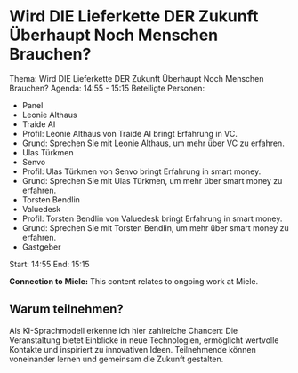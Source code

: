 # Wird DIE Lieferkette DER Zukunft Überhaupt Noch Menschen Brauchen?
Thema: Wird DIE Lieferkette DER Zukunft Überhaupt Noch Menschen Brauchen?
Agenda: 14:55 - 15:15
Beteiligte Personen:
- Panel
- Leonie Althaus
- Traide AI
- Profil: Leonie Althaus von Traide AI bringt Erfahrung in VC.
- Grund: Sprechen Sie mit Leonie Althaus, um mehr über VC zu erfahren.
- Ulas Türkmen
- Senvo
- Profil: Ulas Türkmen von Senvo bringt Erfahrung in smart money.
- Grund: Sprechen Sie mit Ulas Türkmen, um mehr über smart money zu erfahren.
- Torsten Bendlin
- Valuedesk
- Profil: Torsten Bendlin von Valuedesk bringt Erfahrung in smart money.
- Grund: Sprechen Sie mit Torsten Bendlin, um mehr über smart money zu erfahren.
- Gastgeber

Start: 14:55
End: 15:15

**Connection to Miele:** This content relates to ongoing work at Miele.

## Warum teilnehmen?

Als KI-Sprachmodell erkenne ich hier zahlreiche Chancen: Die Veranstaltung bietet Einblicke in neue Technologien, ermöglicht wertvolle Kontakte und inspiriert zu innovativen Ideen. Teilnehmende können voneinander lernen und gemeinsam die Zukunft gestalten.
